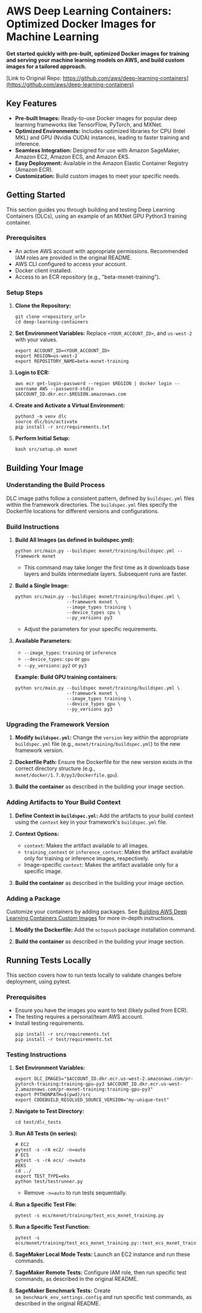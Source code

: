 # AWS Deep Learning Containers: Optimized Docker Images for Machine Learning

**Get started quickly with pre-built, optimized Docker images for training and serving your machine learning models on AWS, and build custom images for a tailored approach.**

[Link to Original Repo:  https://github.com/aws/deep-learning-containers](https://github.com/aws/deep-learning-containers)

## Key Features

*   **Pre-built Images:**  Ready-to-use Docker images for popular deep learning frameworks like TensorFlow, PyTorch, and MXNet.
*   **Optimized Environments:**  Includes optimized libraries for CPU (Intel MKL) and GPU (Nvidia CUDA) instances, leading to faster training and inference.
*   **Seamless Integration:**  Designed for use with Amazon SageMaker, Amazon EC2, Amazon ECS, and Amazon EKS.
*   **Easy Deployment:**  Available in the Amazon Elastic Container Registry (Amazon ECR).
*   **Customization:**  Build custom images to meet your specific needs.

## Getting Started

This section guides you through building and testing Deep Learning Containers (DLCs), using an example of an MXNet GPU Python3 training container.

### Prerequisites

*   An active AWS account with appropriate permissions.  Recommended IAM roles are provided in the original README.
*   AWS CLI configured to access your account.
*   Docker client installed.
*   Access to an ECR repository (e.g., "beta-mxnet-training").

### Setup Steps

1.  **Clone the Repository:**
    ```shell
    git clone <repository_url>
    cd deep-learning-containers
    ```

2.  **Set Environment Variables:** Replace `<YOUR_ACCOUNT_ID>`, and `us-west-2` with your values.
    ```shell
    export ACCOUNT_ID=<YOUR_ACCOUNT_ID>
    export REGION=us-west-2
    export REPOSITORY_NAME=beta-mxnet-training
    ```

3.  **Login to ECR:**
    ```shell
    aws ecr get-login-password --region $REGION | docker login --username AWS --password-stdin $ACCOUNT_ID.dkr.ecr.$REGION.amazonaws.com
    ```

4.  **Create and Activate a Virtual Environment:**
    ```shell
    python3 -m venv dlc
    source dlc/bin/activate
    pip install -r src/requirements.txt
    ```

5.  **Perform Initial Setup:**
    ```shell
    bash src/setup.sh mxnet
    ```

## Building Your Image

### Understanding the Build Process

DLC image paths follow a consistent pattern, defined by `buildspec.yml` files within the framework directories. The `buildspec.yml` files specify the Dockerfile locations for different versions and configurations.

### Build Instructions

1.  **Build All Images (as defined in buildspec.yml):**
    ```shell
    python src/main.py --buildspec mxnet/training/buildspec.yml --framework mxnet
    ```
    *   This command may take longer the first time as it downloads base layers and builds intermediate layers.  Subsequent runs are faster.

2.  **Build a Single Image:**
    ```shell
    python src/main.py --buildspec mxnet/training/buildspec.yml \
                       --framework mxnet \
                       --image_types training \
                       --device_types cpu \
                       --py_versions py3
    ```
    *   Adjust the parameters for your specific requirements.

3.  **Available Parameters:**
    *   `--image_types`: `training` or `inference`
    *   `--device_types`: `cpu` or `gpu`
    *   `--py_versions`: `py2` or `py3`

    **Example: Build GPU training containers:**
    ```shell
    python src/main.py --buildspec mxnet/training/buildspec.yml \
                       --framework mxnet \
                       --image_types training \
                       --device_types gpu \
                       --py_versions py3
    ```

### Upgrading the Framework Version

1.  **Modify `buildspec.yml`:**  Change the `version` key within the appropriate `buildspec.yml` file (e.g., `mxnet/training/buildspec.yml`) to the new framework version.

2.  **Dockerfile Path:**  Ensure the Dockerfile for the new version exists in the correct directory structure (e.g., `mxnet/docker/1.7.0/py3/Dockerfile.gpu`).

3.  **Build the container** as described in the building your image section.

### Adding Artifacts to Your Build Context

1.  **Define Context in `buildspec.yml`:**  Add the artifacts to your build context using the `context` key in your framework's `buildspec.yml` file.

2.  **Context Options:**
    *   `context`:  Makes the artifact available to all images.
    *   `training_context` or `inference_context`:  Makes the artifact available only for training or inference images, respectively.
    *   Image-specific `context`:  Makes the artifact available only for a specific image.

3.  **Build the container** as described in the building your image section.

### Adding a Package

Customize your containers by adding packages. See [Building AWS Deep Learning Containers Custom Images](custom_images.md) for more in-depth instructions.

1.  **Modify the Dockerfile:**  Add the `octopush` package installation command.

2.  **Build the container** as described in the building your image section.

## Running Tests Locally

This section covers how to run tests locally to validate changes before deployment, using pytest.

### Prerequisites

*   Ensure you have the images you want to test (likely pulled from ECR).
*   The testing requires a personal/team AWS account.
*   Install testing requirements.
    ```shell
    pip install -r src/requirements.txt
    pip install -r test/requirements.txt
    ```

### Testing Instructions

1.  **Set Environment Variables:**
    ```shell
    export DLC_IMAGES="$ACCOUNT_ID.dkr.ecr.us-west-2.amazonaws.com/pr-pytorch-training:training-gpu-py3 $ACCOUNT_ID.dkr.ecr.us-west-2.amazonaws.com/pr-mxnet-training:training-gpu-py3"
    export PYTHONPATH=$(pwd)/src
    export CODEBUILD_RESOLVED_SOURCE_VERSION="my-unique-test"
    ```

2.  **Navigate to Test Directory:**
    ```shell
    cd test/dlc_tests
    ```

3.  **Run All Tests (in series):**
    ```shell
    # EC2
    pytest -s -rA ec2/ -n=auto
    # ECS
    pytest -s -rA ecs/ -n=auto
    #EKS
    cd ../
    export TEST_TYPE=eks
    python test/testrunner.py
    ```
    *   Remove `-n=auto` to run tests sequentially.

4.  **Run a Specific Test File:**
    ```shell
    pytest -s ecs/mxnet/training/test_ecs_mxnet_training.py
    ```

5.  **Run a Specific Test Function:**
    ```shell
    pytest -s ecs/mxnet/training/test_ecs_mxnet_training.py::test_ecs_mxnet_training_dgl_cpu
    ```

6.  **SageMaker Local Mode Tests:** Launch an EC2 instance and run these commands.

7.  **SageMaker Remote Tests:**  Configure IAM role, then run specific test commands, as described in the original README.

8.  **SageMaker Benchmark Tests:**  Create `sm_benchmark_env_settings.config` and run specific test commands, as described in the original README.